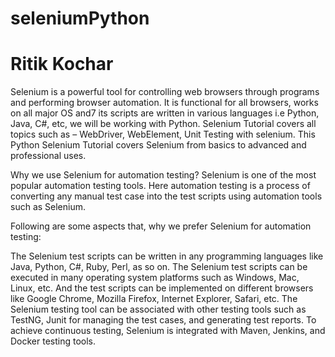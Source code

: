# seleniumPython

# Ritik Kochar


Selenium is a powerful tool for controlling web browsers through programs and performing browser automation. It is functional for all browsers, works on all major OS and7
its scripts are written in various languages i.e Python, Java, C#, etc, we will be working with Python. Selenium Tutorial covers all topics such as – WebDriver, WebElement, 
Unit Testing with selenium. This Python Selenium Tutorial covers Selenium from basics to advanced and professional uses.


Why we use Selenium for automation testing?
Selenium is one of the most popular automation testing tools. Here automation testing is a process of converting any manual test case into the test scripts using automation tools such as Selenium.

Following are some aspects that, why we prefer Selenium for automation testing:

The Selenium test scripts can be written in any programming languages like Java, Python, C#, Ruby, Perl, as so on.
The Selenium test scripts can be executed in many operating system platforms such as Windows, Mac, Linux, etc.
And the test scripts can be implemented on different browsers like Google Chrome, Mozilla Firefox, Internet Explorer, Safari, etc.
The Selenium testing tool can be associated with other testing tools such as TestNG, Junit for managing the test cases, and generating test reports.
To achieve continuous testing, Selenium is integrated with Maven, Jenkins, and Docker testing tools.
